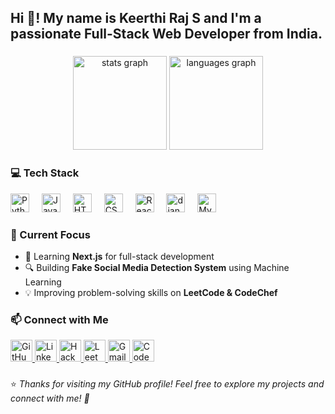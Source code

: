 <h2 align="left">Hi 👋! My name is Keerthi Raj S and I'm a passionate Full-Stack Web Developer from India.</h2>

###

<div align="center">
  <img src="https://github-readme-stats.vercel.app/api?username=keerthirajsivashankar&hide_title=false&hide_rank=false&show_icons=true&include_all_commits=true&count_private=true&disable_animations=false&theme=dracula&locale=en&hide_border=false" height="150" alt="stats graph" />
  <img src="https://github-readme-stats.vercel.app/api/top-langs?username=keerthirajsivashankar&locale=en&hide_title=false&layout=compact&card_width=320&langs_count=5&theme=dracula&hide_border=false" height="150" alt="languages graph" />
</div>

###

<h3 align="left">💻 Tech Stack</h3>

<div align="left">
  <img src="https://cdn.jsdelivr.net/gh/devicons/devicon/icons/python/python-original.svg" height="30" alt="Python logo" />
  <img width="12" />
  <img src="https://cdn.jsdelivr.net/gh/devicons/devicon/icons/javascript/javascript-original.svg" height="30" alt="JavaScript logo" />
  <img width="12" />
  <img src="https://cdn.jsdelivr.net/gh/devicons/devicon/icons/html5/html5-original.svg" height="30" alt="HTML5 logo" />
  <img width="12" />
  <img src="https://cdn.jsdelivr.net/gh/devicons/devicon/icons/css3/css3-original.svg" height="30" alt="CSS3 logo" />
  <img width="12" />
  <img src="https://cdn.jsdelivr.net/gh/devicons/devicon/icons/react/react-original.svg" height="30" alt="React logo" />
  <img width="12" />
  <img src="https://cdn.worldvectorlogo.com/logos/django.svg" height="30" alt="django logo" />
  <img width="12" />
  <img src="https://cdn.jsdelivr.net/gh/devicons/devicon/icons/mysql/mysql-original.svg" height="30" alt="MySQL logo" />
</div>

###

<h3 align="left">🌱 Current Focus</h3>

- 🚀 Learning **Next.js** for full-stack development  
- 🔍 Building **Fake Social Media Detection System** using Machine Learning  
- 💡 Improving problem-solving skills on **LeetCode & CodeChef**  

###

<h3 align="left">📫 Connect with Me</h3>

<div align="left">
  <a href="https://github.com/keerthirajsivashankar" target="_blank">
    <img src="https://img.shields.io/static/v1?message=GitHub&logo=github&label=&color=181717&logoColor=white&labelColor=&style=for-the-badge" height="35" alt="GitHub logo" />
  </a>
<a href="https://www.linkedin.com/in/keerthi-raj-s-74a8a824b/" target="_blank">
    <img src="https://img.shields.io/static/v1?message=LinkedIn&logo=linkedin&label=&color=0077B5&logoColor=white&labelColor=&style=for-the-badge" height="35" alt="LinkedIn logo" />
  </a>
  <a href="https://www.hackerrank.com/profile/ks7186" target="_blank">
    <img src="https://img.shields.io/static/v1?message=HackerRank&logo=hackerrank&label=&color=2EC866&logoColor=white&labelColor=&style=for-the-badge" height="35" alt="HackerRank logo" />
  </a>
  <a href="https://leetcode.com/u/keerthiraj_s/" target="_blank">
    <img src="https://img.shields.io/static/v1?message=LeetCode&logo=leetcode&label=&color=FFA116&logoColor=white&labelColor=&style=for-the-badge" height="35" alt="LeetCode logo" />
  </a>
  <a href="mailto:keerthirajsivashankar@gmail.com">
    <img src="https://img.shields.io/static/v1?message=Gmail&logo=gmail&label=&color=D14836&logoColor=white&labelColor=&style=for-the-badge" height="35" alt="Gmail logo" />
  </a>
  <a href="https://www.codechef.com/users/keerthi_raj" target="_blank">
  <img src="https://img.shields.io/static/v1?message=CodeChef&logo=codechef&label=&color=A52A2A&logoColor=white&labelColor=&style=for-the-badge" height="35" alt="CodeChef logo" />
</a>

</div>

###

⭐ *Thanks for visiting my GitHub profile! Feel free to explore my projects and connect with me! 🚀*

